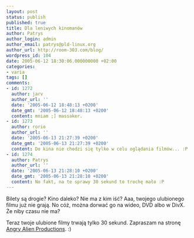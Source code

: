 ```yaml
---
layout: post
status: publish
published: true
title: Dla leniwych kinomanów
author: Patrys
author_login: admin
author_email: patrys@pld-linux.org
author_url: http://room-303.com/blog/
wordpress_id: 104
date: 2005-06-12 18:30:06.000000000 +02:00
categories:
- varia
tags: []
comments:
- id: 1272
  author: jarv
  author_url: ''
  date: '2005-06-12 18:48:13 +0200'
  date_gmt: '2005-06-12 18:48:13 +0200'
  content: mniam ;] massaker.
- id: 1273
  author: rorio
  author_url: ''
  date: '2005-06-13 21:27:39 +0200'
  date_gmt: '2005-06-13 21:27:39 +0200'
  content: Do kina nie chodzi się tylko w celu oglądania filmów... :P
- id: 1274
  author: Patrys
  author_url: ''
  date: '2005-06-13 21:28:10 +0200'
  date_gmt: '2005-06-13 21:28:10 +0200'
  content: No fakt, na te sprawy 30 sekund to trochę mało :P
---
```

<p>Bilety są drogie? Kino daleko? Nie ma z kim iść? Aaa, twojego ulubionego filmu już nie grają. No cóż, można dorwać go na wideo, DVD albo w DivX. Że niby czasu nie ma?</p>

<p>Teraz twoje ulubione filmy trwają tylko 30 sekund. Zapraszam na stronę <a href="http://www.angryalien.com/">Angry Alien Productions</a>. :)</p>
